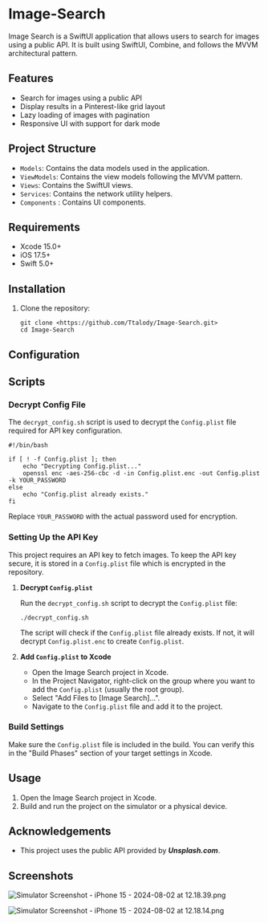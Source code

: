 # Image-Search

Image Search is a SwiftUI application that allows users to search for images using a public API. It is built using SwiftUI, Combine, and follows the MVVM architectural pattern.

## Features

- Search for images using a public API
- Display results in a Pinterest-like grid layout
- Lazy loading of images with pagination
- Responsive UI with support for dark mode

## Project Structure

- `Models`: Contains the data models used in the application.
- `ViewModels`: Contains the view models following the MVVM pattern.
- `Views`: Contains the SwiftUI views.
- `Services`: Contains the network utility helpers.
- `Components` : Contains UI components.

## Requirements

- Xcode 15.0+
- iOS 17.5+
- Swift 5.0+

## Installation

1. Clone the repository:
    
    ```
    git clone <https://github.com/Ttalody/Image-Search.git>
    cd Image-Search
    ```
    

## Configuration

## Scripts

### Decrypt Config File

The `decrypt_config.sh` script is used to decrypt the `Config.plist` file required for API key configuration.

```
#!/bin/bash

if [ ! -f Config.plist ]; then
    echo "Decrypting Config.plist..."
    openssl enc -aes-256-cbc -d -in Config.plist.enc -out Config.plist -k YOUR_PASSWORD
else
    echo "Config.plist already exists."
fi

```

Replace `YOUR_PASSWORD` with the actual password used for encryption.

### Setting Up the API Key

This project requires an API key to fetch images. To keep the API key secure, it is stored in a `Config.plist` file which is encrypted in the repository.

1. **Decrypt `Config.plist`**
    
    Run the `decrypt_config.sh` script to decrypt the `Config.plist` file:
    
    ```
    ./decrypt_config.sh
    ```
    
    The script will check if the `Config.plist` file already exists. If not, it will decrypt `Config.plist.enc` to create `Config.plist`.
    
2. **Add `Config.plist` to Xcode**
    - Open the Image Search project in Xcode.
    - In the Project Navigator, right-click on the group where you want to add the `Config.plist` (usually the root group).
    - Select "Add Files to [Image Search]...".
    - Navigate to the `Config.plist` file and add it to the project.

### Build Settings

Make sure the `Config.plist` file is included in the build. You can verify this in the "Build Phases" section of your target settings in Xcode.

## Usage

1. Open the Image Search project in Xcode.
2. Build and run the project on the simulator or a physical device.

## Acknowledgements

- This project uses the public API provided by ***Unsplash.com***.

## Screenshots

![Simulator Screenshot - iPhone 15 - 2024-08-02 at 12.18.39.png](https://prod-files-secure.s3.us-west-2.amazonaws.com/7789e415-3ca6-4b13-8cef-8f2d1abd719b/f29b60f1-554b-4ffb-b7bd-4212a16f9ddf/Simulator_Screenshot_-_iPhone_15_-_2024-08-02_at_12.18.39.png)

![Simulator Screenshot - iPhone 15 - 2024-08-02 at 12.18.14.png](https://prod-files-secure.s3.us-west-2.amazonaws.com/7789e415-3ca6-4b13-8cef-8f2d1abd719b/60b57bb0-b5e3-42cf-acee-8d99f8c4c220/Simulator_Screenshot_-_iPhone_15_-_2024-08-02_at_12.18.14.png)
